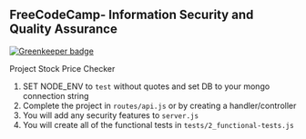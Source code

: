 **FreeCodeCamp**- Information Security and Quality Assurance
------

[![Greenkeeper badge](https://badges.greenkeeper.io/wmemorgan/stock-price-checker.svg)](https://greenkeeper.io/)

Project Stock Price Checker

1) SET NODE_ENV to `test` without quotes and set DB to your mongo connection string
2) Complete the project in `routes/api.js` or by creating a handler/controller
3) You will add any security features to `server.js`
4) You will create all of the functional tests in `tests/2_functional-tests.js`


